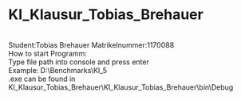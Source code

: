 # KI_Klausur_Tobias_Brehauer
 <br>
 Student:Tobias Brehauer   Matrikelnummer:1170088
 <br>
 How to start Programm:
 <br>
 Type file path into console and press enter
 <br>
 Example: D:\Benchmarks\KI_5
<br>
.exe can be found in KI_Klausur_Tobias_Brehauer\KI_Klausur_Tobias_Brehauer\bin\Debug
